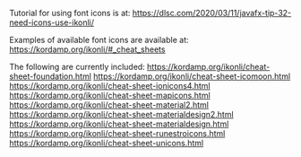 Tutorial for using font icons is at: https://dlsc.com/2020/03/11/javafx-tip-32-need-icons-use-ikonli/

Examples of available font icons are available at: https://kordamp.org/ikonli/#_cheat_sheets

The following are currently included:
https://kordamp.org/ikonli/cheat-sheet-foundation.html
https://kordamp.org/ikonli/cheat-sheet-icomoon.html
https://kordamp.org/ikonli/cheat-sheet-ionicons4.html
https://kordamp.org/ikonli/cheat-sheet-mapicons.html
https://kordamp.org/ikonli/cheat-sheet-material2.html
https://kordamp.org/ikonli/cheat-sheet-materialdesign2.html
https://kordamp.org/ikonli/cheat-sheet-materialdesign.html
https://kordamp.org/ikonli/cheat-sheet-runestroicons.html
https://kordamp.org/ikonli/cheat-sheet-unicons.html
